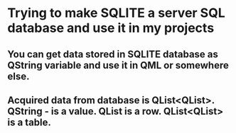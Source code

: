 # Trying to make SQLITE a server SQL database and use it in my projects
## You can get data stored in SQLITE database as QString variable and use it in QML or somewhere else.
## Acquired data from database is QList<QList<QString>>. QString - is a value. QList<QString> is a row. QList<QList<QStringList>> is a table.
